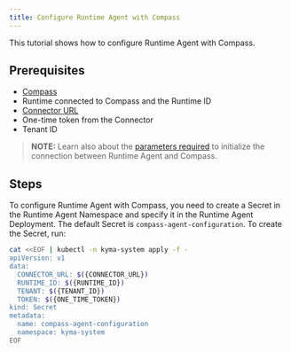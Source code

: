 ```yaml
---
title: Configure Runtime Agent with Compass
---
```


This tutorial shows how to configure Runtime Agent with Compass.

## Prerequisites

- [Compass](https://github.com/kyma-incubator/compass)
- Runtime connected to Compass and the Runtime ID
- [Connector URL](ra-01-establish-secure-connection-with-compass.md)
- One-time token from the Connector
- Tenant ID

> **NOTE:** Learn also about the [parameters required](../../05-technical-reference/00-configuration-parameters/ra-01-connection-with-compass.md) to initialize the connection between Runtime Agent and Compass.

## Steps

To configure Runtime Agent with Compass, you need to create a Secret in the Runtime Agent Namespace and specify it in the Runtime Agent Deployment. The default Secret is `compass-agent-configuration`. To create the Secret, run:

```bash
cat <<EOF | kubectl -n kyma-system apply -f -
apiVersion: v1
data:
  CONNECTOR_URL: $({CONNECTOR_URL})
  RUNTIME_ID: $({RUNTIME_ID})
  TENANT: $({TENANT_ID})
  TOKEN: $({ONE_TIME_TOKEN})
kind: Secret
metadata:
  name: compass-agent-configuration
  namespace: kyma-system
EOF
```
